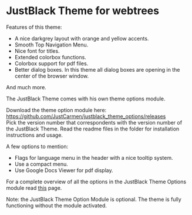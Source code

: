 JustBlack Theme for webtrees
============================

Features of this theme:
	<ul>
	<li>A nice darkgrey layout with orange and yellow accents.</li>
    	<li>Smooth Top Navigation Menu.</li>
    	<li>Nice font for titles.
	<li>Extended colorbox functions.</li>
    	<li>Colorbox support for pdf files.</li>
    	<li>Better dialog boxes. In this theme all dialog boxes are opening in the center of the browser window.</li>
    	</ul>

And much more.    

The JustBlack Theme comes with his own theme options module.

Download the theme option module here: https://github.com/JustCarmen/justblack_theme_options/releases<br>
Pick the version number that correspondents with the version number of the JustBlack Theme. Read the readme files in the folder for installation instructions and usage.

A few options to mention:
	<ul>
	<li>Flags for language menu in the header with a nice tooltip system.</li>
    	<li>Use a compact menu.</li>
    	<li>Use Google Docs Viewer for pdf display.</li>
    	</ul>

For a complete overview of all the options in the JustBlack Theme Options module read <a href="https://github.com/JustCarmen/justblack_theme_options">this</a> page.

Note: the JustBlack Theme Option Module is optional. The theme is fully functioning without the module activated.


